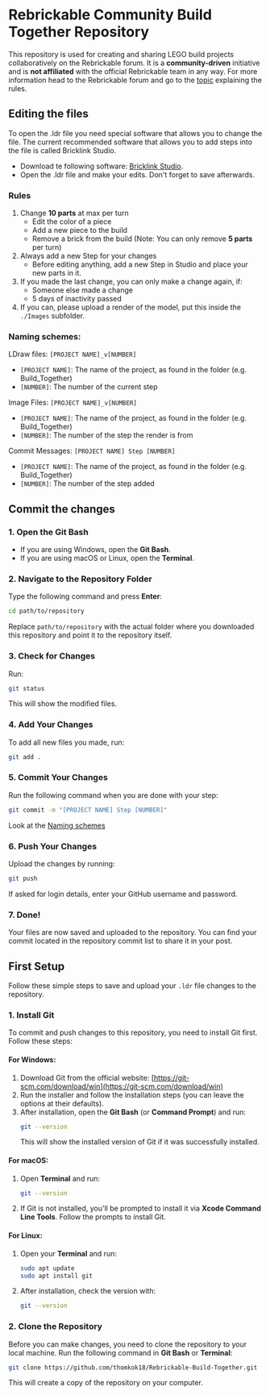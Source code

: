 # Rebrickable Community Build Together Repository

This repository is used for creating and sharing LEGO build projects collaboratively on the Rebrickable forum. It is a **community-driven** initiative and is **not affiliated** with the official Rebrickable team in any way. For more information head to the Rebrickable forum and go to the [topic](https://forum.rebrickable.com/t/building-together-v2/166766) explaining the rules.

## Editing the files

To open the .ldr file you need special software that allows you to change the file. The current recommended software that allows you to add steps into the file is called Bricklink Studio.
- Download te following software: [Bricklink Studio](https://www.bricklink.com/v3/studio/download.page).
- Open the .ldr file and make your edits. Don't forget to save afterwards.

### Rules

1. Change **10 parts** at max per turn
   - Edit the color of a piece
   - Add a new piece to the build
   - Remove a brick from the build (Note: You can only remove **5 parts** per turn)
2. Always add a new Step for your changes
   - Before editing anything, add a new Step in Studio and place your new parts in it.
3. If you made the last change, you can only make a change again, if:
   - Someone else made a change
   - 5 days of inactivity passed
4. If you can, please upload a render of the model, put this inside the `./Images` subfolder.

### Naming schemes:

LDraw files: `[PROJECT NAME]_v[NUMBER]`
- `[PROJECT NAME]`: The name of the project, as found in the folder (e.g. Build_Together)
- `[NUMBER]`: The number of the current step

Image Files: `[PROJECT NAME]_v[NUMBER]`
- `[PROJECT NAME]`: The name of the project, as found in the folder (e.g. Build_Together)
- `[NUMBER]`: The number of the step the render is from

Commit Messages: `[PROJECT NAME] Step [NUMBER]`
- `[PROJECT NAME]`: The name of the project, as found in the folder (e.g. Build_Together)
- `[NUMBER]`: The number of the step added

## Commit the changes

### 1. Open the Git Bash
- If you are using Windows, open the **Git Bash**.
- If you are using macOS or Linux, open the **Terminal**.

### 2. Navigate to the Repository Folder
Type the following command and press **Enter**:
```sh
cd path/to/repository
```
Replace `path/to/repository` with the actual folder where you downloaded this repository and point it to the repository itself.

### 3. Check for Changes
Run:
```sh
git status
```
This will show the modified files.

### 4. Add Your Changes
To add all new files you made, run:
```sh
git add .
```

### 5. Commit Your Changes
Run the following command when you are done with your step:
```sh
git commit -m "[PROJECT NAME] Step [NUMBER]"
```
Look at the [Naming schemes](#naming-schemes)

### 6. Push Your Changes
Upload the changes by running:
```sh
git push
```
If asked for login details, enter your GitHub username and password.

### 7. Done!
Your files are now saved and uploaded to the repository. You can find your commit located in the repository commit list to share it in your post.

## First Setup

Follow these simple steps to save and upload your `.ldr` file changes to the repository.

### 1. Install Git
To commit and push changes to this repository, you need to install Git first. Follow these steps:

#### For Windows:
1. Download Git from the official website: [https://git-scm.com/download/win](https://git-scm.com/download/win)
2. Run the installer and follow the installation steps (you can leave the options at their defaults).
3. After installation, open the **Git Bash** (or **Command Prompt**) and run:
   ```sh
   git --version
   ```
   This will show the installed version of Git if it was successfully installed.

#### For macOS:
1. Open **Terminal** and run:
   ```sh
   git --version
   ```
2. If Git is not installed, you'll be prompted to install it via **Xcode Command Line Tools**. Follow the prompts to install Git.

#### For Linux:
1. Open your **Terminal** and run:
   ```sh
   sudo apt update
   sudo apt install git
   ```
2. After installation, check the version with:
   ```sh
   git --version
   ```

### 2. Clone the Repository
Before you can make changes, you need to clone the repository to your local machine. Run the following command in **Git Bash** or **Terminal**:
```sh
git clone https://github.com/thomkok18/Rebrickable-Build-Together.git
```
This will create a copy of the repository on your computer.
